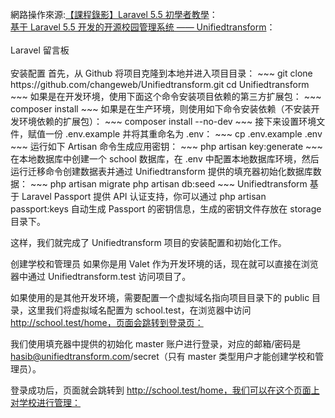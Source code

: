 <br>
網路操作來源:<a href="https://www.youtube.com/watch?v=BIqXE1hXYs4">【課程錄影】Laravel 5.5 初學者教學</a>：<br>
<a href="https://xueyuanjun.com/post/19581">基于 Laravel 5.5 开发的开源校园管理系统 —— Unifiedtransform</a>：<br>
<br>
Laravel 留言板<br>
<br>
安装配置
首先，从 Github 将项目克隆到本地并进入项目目录：
~~~
git clone https://github.com/changeweb/Unifiedtransform.git
cd Unifiedtransform
~~~
如果是在开发环境，使用下面这个命令安装项目依赖的第三方扩展包：
~~~
composer install
~~~
如果是在生产环境，则使用如下命令安装依赖（不安装开发环境依赖的扩展包）：
~~~
composer install --no-dev
~~~
接下来设置环境文件，赋值一份 .env.example 并将其重命名为 .env：
~~~
cp .env.example .env
~~~
运行如下 Artisan 命令生成应用密钥：
~~~
php artisan key:generate
~~~
在本地数据库中创建一个 school 数据库，在 .env 中配置本地数据库环境，然后运行迁移命令创建数据表并通过 Unifiedtransform 提供的填充器初始化数据库数据：
~~~
php artisan migrate 
php artisan db:seed
~~~
Unifiedtransform 基于 Laravel Passport 提供 API 认证支持，你可以通过 php artisan passport:keys 自动生成 Passport 的密钥信息，生成的密钥文件存放在 storage 目录下。

这样，我们就完成了 Unifiedtransform 项目的安装配置和初始化工作。

创建学校和管理员
如果你是用 Valet 作为开发环境的话，现在就可以直接在浏览器中通过 Unifiedtransform.test 访问项目了。

如果使用的是其他开发环境，需要配置一个虚拟域名指向项目目录下的 public 目录，这里我们将虚拟域名配置为 school.test，在浏览器中访问 http://school.test/home，页面会跳转到登录页：


我们使用填充器中提供的初始化 master 账户进行登录，对应的邮箱/密码是 hasib@unifiedtransform.com/secret（只有 master 类型用户才能创建学校和管理员）。

登录成功后，页面就会跳转到 http://school.test/home，我们可以在这个页面上对学校进行管理：


